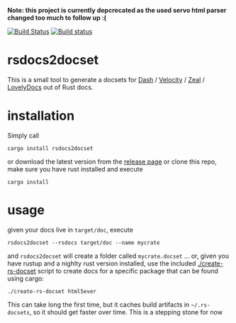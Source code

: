 **Note: this project is currently depcrecated as the used servo html parser changed too much to follow up :(**

[![Build Status](https://travis-ci.org/kesselborn/rsdocs2docset.svg?branch=master)](https://travis-ci.org/kesselborn/rsdocs2docset) [![Build status](https://ci.appveyor.com/api/projects/status/a33lro8pqv3p2t2x?svg=true)](https://ci.appveyor.com/project/kesselborn/rsdocs2docset)

# rsdocs2docset

This is a small tool to generate a docsets for [Dash](https://kapeli.com/dash) / [Velocity](http://velocity.silverlakesoftware.com) / [Zeal](https://zealdocs.org) / [LovelyDocs](https://zealdocs.org) out of Rust docs.

# installation
Simply call

    cargo install rsdocs2docset

or download the latest version from the [release page](https://github.com/kesselborn/rsdocs2docset/releases)
or clone this repo, make sure you have rust installed and execute

    cargo install

# usage

given your docs live in `target/doc`, execute

    rsdocs2docset --rsdocs target/doc --name mycrate

and `rsdocs2docset` will create a folder called `mycrate.docset` ... or, given you have rustup and a nighlty rust version installed,
use the included [./create-rs-docset](create-rs-docset) script to create docs for a specific package that can be found
using cargo:

    ./create-rs-docset html5ever

This can take long the first time, but it caches build artifacts in `~/.rs-docsets`, so it should get faster over time.
This is a stepping stone for now

